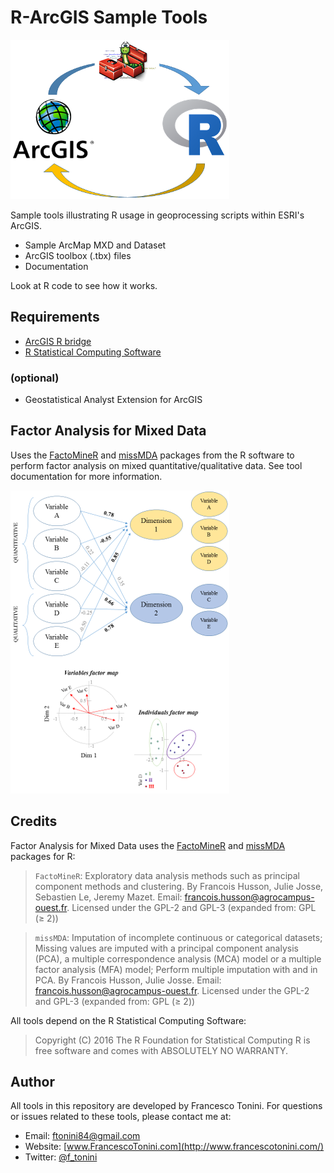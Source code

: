 R-ArcGIS Sample Tools
======================

![R_ArcGIS_logo](/img/logo_V2.png)

Sample tools illustrating R usage in geoprocessing scripts within ESRI's ArcGIS.

* Sample ArcMap MXD and Dataset
* ArcGIS toolbox (.tbx) files
* Documentation


Look at R code to see how it works.


Requirements
------------

 - [ArcGIS R bridge](https://github.com/R-ArcGIS/r-bridge-install)
 - [R Statistical Computing Software](http://www.r-project.org)

### (optional)

 - Geostatistical Analyst Extension for ArcGIS

 
Factor Analysis for Mixed Data
-------------------------------

Uses the [FactoMineR](http://factominer.free.fr/) and [missMDA](http://math.agrocampus-ouest.fr/infoglueDeliverLive/developpement/missMDA) packages from the R software to perform factor analysis on mixed quantitative/qualitative data. See tool documentation for more information.

![FAMD_logo](/img/famd_V2.png)

## Credits

Factor Analysis for Mixed Data uses the [FactoMineR](http://factominer.free.fr/) and [missMDA](http://math.agrocampus-ouest.fr/infoglueDeliverLive/developpement/missMDA) packages for R:

> `FactoMineR`: Exploratory data analysis methods such as principal component methods and clustering. By Francois Husson, Julie Josse, Sebastien Le, Jeremy Mazet. Email: francois.husson@agrocampus-ouest.fr. Licensed under the GPL-2 and GPL-3 (expanded from: GPL (≥ 2))

> `missMDA`: Imputation of incomplete continuous or categorical datasets; Missing values are imputed with a principal component analysis (PCA), a multiple correspondence analysis (MCA) model or a multiple factor analysis (MFA) model; Perform multiple imputation with and in PCA. By Francois Husson, Julie Josse. Email: francois.husson@agrocampus-ouest.fr. Licensed under the GPL-2 and GPL-3 (expanded from: GPL (≥ 2))


All tools depend on the R Statistical Computing Software:

> Copyright (C) 2016 The R Foundation for Statistical Computing
> R is free software and comes with ABSOLUTELY NO WARRANTY.

## Author

All tools in this repository are developed by Francesco Tonini. 
For questions or issues related to these tools, please contact me at:

* Email: ftonini84@gmail.com
* Website: [www.FrancescoTonini.com](http://www.francescotonini.com/)
* Twitter: [@f_tonini](https://twitter.com/f_tonini)
